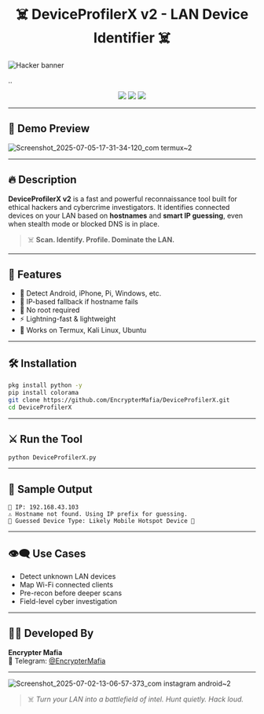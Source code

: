 
<h1 align="center">☠️ DeviceProfilerX v2 - LAN Device Identifier ☠️</h1>

![Hacker banner](https://github.com/user-attachments/assets/87f0ffa2-b1b9-466f-9209-4268f95f0f9f)

..

<p align="center">
  <img src="https://img.shields.io/badge/Tool-ProfilerX-red?style=for-the-badge&logo=python">
  <img src="https://img.shields.io/badge/Platform-Termux%20%7C%20Linux-blue?style=for-the-badge">
  <img src="https://img.shields.io/badge/Scan-Type%20Guess%20%2B%20IP%20Fallback-green?style=for-the-badge">
</p>

---

## 🎥 Demo Preview
![Screenshot_2025-07-05-17-31-34-120_com termux~2](https://github.com/user-attachments/assets/bf8571cf-0956-491f-9cc4-462682093887)



---

## 🔥 Description

**DeviceProfilerX v2** is a fast and powerful reconnaissance tool built for ethical hackers and cybercrime investigators. It identifies connected devices on your LAN based on **hostnames** and **smart IP guessing**, even when stealth mode or blocked DNS is in place.

> ☠️ **Scan. Identify. Profile. Dominate the LAN.**

---

## 🧠 Features

- 🔎 Detect Android, iPhone, Pi, Windows, etc.
- 🧩 IP-based fallback if hostname fails
- 🚫 No root required
- ⚡ Lightning-fast & lightweight
- 🎯 Works on Termux, Kali Linux, Ubuntu

---

## 🛠 Installation

```bash
pkg install python -y
pip install colorama
git clone https://github.com/EncrypterMafia/DeviceProfilerX.git
cd DeviceProfilerX
```

---

## ⚔️ Run the Tool

```bash
python DeviceProfilerX.py
```

---

## 📍 Sample Output

```
🎯 IP: 192.168.43.103
⚠️ Hostname not found. Using IP prefix for guessing.
🧠 Guessed Device Type: Likely Mobile Hotspot Device 📶
```

---

## 👁️‍🗨️ Use Cases

- Detect unknown LAN devices
- Map Wi-Fi connected clients
- Pre-recon before deeper scans
- Field-level cyber investigation

---

## 👨‍💻 Developed By

**Encrypter Mafia**  
📲 Telegram: [@EncrypterMafia](https://t.me/EncrypterMafia)

---
![Screenshot_2025-07-02-13-06-57-373_com instagram android~2](https://github.com/user-attachments/assets/3eec3599-80a8-4108-8eaa-39795981f3dc)


> ☠️ *Turn your LAN into a battlefield of intel. Hunt quietly. Hack loud.*
